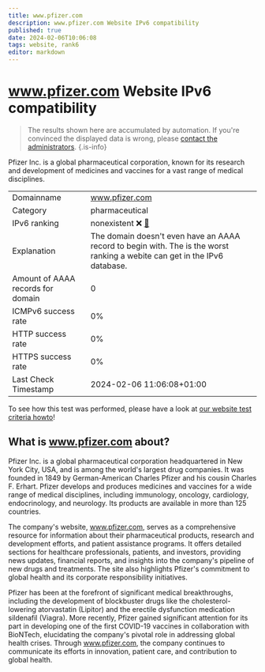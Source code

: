 ```yaml
---
title: www.pfizer.com
description: www.pfizer.com Website IPv6 compatibility
published: true
date: 2024-02-06T10:06:08
tags: website, rank6
editor: markdown
---
```


# www.pfizer.com Website IPv6 compatibility

> The results shown here are accumulated by automation. If you're convinced the displayed data is wrong, please [contact the administrators](/howto/chat). 
{.is-info}

Pfizer Inc. is a global pharmaceutical corporation, known for its research and development of medicines and vaccines for a vast range of medical disciplines.


|   |   |
| - | - |
| Domainname | www.pfizer.com
| Category | pharmaceutical |
| IPv6 ranking | nonexistent :x: [🔗](/howto/ranking) |
| Explanation | The domain doesn't even have an AAAA record to begin with. The is the worst ranking a webite can get in the IPv6 database. |
| Amount of AAAA records for domain | 0 |
| ICMPv6 success rate | 0%|
| HTTP success rate | 0% |
| HTTPS success rate | 0% |
| Last Check Timestamp | 2024-02-06 11:06:08+01:00 |

To see how this test was performed, please have a look at [our website test criteria howto](/howto/testcriteria/website)!


## What is www.pfizer.com about?
Pfizer Inc. is a global pharmaceutical corporation headquartered in New York City, USA, and is among the world's largest drug companies. It was founded in 1849 by German-American Charles Pfizer and his cousin Charles F. Erhart. Pfizer develops and produces medicines and vaccines for a wide range of medical disciplines, including immunology, oncology, cardiology, endocrinology, and neurology. Its products are available in more than 125 countries.

The company's website, www.pfizer.com, serves as a comprehensive resource for information about their pharmaceutical products, research and development efforts, and patient assistance programs. It offers detailed sections for healthcare professionals, patients, and investors, providing news updates, financial reports, and insights into the company's pipeline of new drugs and treatments. The site also highlights Pfizer's commitment to global health and its corporate responsibility initiatives.

Pfizer has been at the forefront of significant medical breakthroughs, including the development of blockbuster drugs like the cholesterol-lowering atorvastatin (Lipitor) and the erectile dysfunction medication sildenafil (Viagra). More recently, Pfizer gained significant attention for its part in developing one of the first COVID-19 vaccines in collaboration with BioNTech, elucidating the company's pivotal role in addressing global health crises. Through www.pfizer.com, the company continues to communicate its efforts in innovation, patient care, and contribution to global health.


